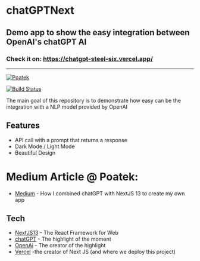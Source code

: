 # chatGPTNext

## Demo app to show the easy integration between OpenAI's chatGPT AI

### Check it on: https://chatgpt-steel-six.vercel.app/

---

[![Poatek](https://workablehr.s3.amazonaws.com/uploads/account/logo/123255/logo)](https://poatek.com)

[![Build Status](https://travis-ci.org/joemccann/dillinger.svg?branch=master)](https://travis-ci.org/joemccann/dillinger)

The main goal of this repository is to demonstrate how easy can be the integration with a NLP model provided by OpenAI

## Features

- API call with a prompt that returns a response
- Dark Mode / Light Mode
- Beautiful Design

# Medium Article @ Poatek:

- [Medium] - How I combined chatGPT with NextJS 13 to create my own app

## Tech

- [NextJS13] - The React Framework for Web
- [chatGPT] - The highlight of the moment
- [OpenAi] - The creator of the highlight
- [Vercel] -the creator of Next JS (and where we deploy this project)

[nextjs13]: https://nextjs.org
[chatgpt]: https://openai.com/blog/chatgpt
[openai]: https://openai.com
[vercel]: https://vercel.com
[medium]: https://medium.com/@poatek
